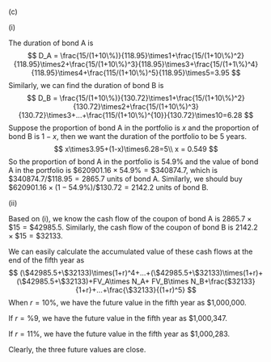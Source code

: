(c) 

(i)

The duration of bond A is
$$
D_A = \frac{15/(1+10\%)}{118.95}\times1+\frac{15/(1+10\%)^2}{118.95}\times2+\frac{15/(1+10\%)^3}{118.95}\times3+\frac{15/(1+1\%)^4}{118.95}\times4+\frac{115/(1+10\%)^5}{118.95}\times5=3.95
$$
Similarly, we can find the duration of bond B is
$$
D_B = \frac{15/(1+10\%)}{130.72}\times1+\frac{15/(1+10\%)^2}{130.72}\times2+\frac{15/(1+10\%)^3}{130.72}\times3+...+\frac{115/(1+10\%)^{10}}{130.72}\times10=6.28
$$
Suppose the proportion of bond A in the portfolio is $x$ and the proportion of bond B is $1-x$, then we want the duration of the portfolio to be 5 years.
$$
x\times3.95+(1-x)\times6.28=5\\
x = 0.549
$$
So the proportion of bond A in the portfolio is 54.9% and the value of bond A in the portfolio is $\$620901.16\times54.9\%=\$340874.7$, which is $\$340874.7/\$118.95=2865.7$ units of bond A. Similarly, we should buy $\$620901.16\times(1-54.9\%)/\$130.72=2142.2$ units of bond B.

(ii)

Based on (i), we know the cash flow of the coupon of bond A is $2865.7\times\$15=\$42985.5$. Similarly, the cash flow of the coupon of bond B is $2142.2\times\$15=\$32133$.

We can easily calculate the accumulated value of these cash flows at the end of the fifth year as
$$
(\$42985.5+\$32133)\times(1+r)^4+...+(\$42985.5+\$32133)\times(1+r)+(\$42985.5+\$32133)+FV_A\times N_A+ FV_B\times N_B+\frac{$32133}{1+r}+...+\frac{\$32133}{(1+r)^5}
$$
When $r=10\%$, we have the future value in the fifth year as $1,000,000.

If $r=\%9$, we have the future value in the fifth year as $1,000,347.

If $r=11\%$, we have the future value in the fifth year as $1,000,283.

Clearly, the three future values are close.